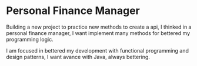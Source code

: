 # Personal Finance Manager

Building a new project to practice new methods to create a api, I thinked in a personal finance manager, I want implement many methods for bettered my programming logic.

I am focused in bettered my development with functional programming and design patterns, I want avance with Java, always bettering.
